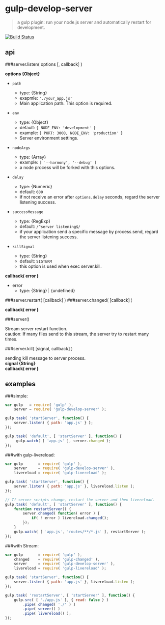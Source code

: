 gulp-develop-server
====================

> a gulp plugin: run your node.js server and automatically restart for development.

[![Build Status](http://img.shields.io/travis/narirou/gulp-develoop-server/master.svg?style=flat)](https://travis-ci.org/narirou/gulp-develop-server)


<!-- installation
------------

```bash
npm install --save-dev gulp-develop-server
```
 -->



api
---
###server.listen( options [, callback] )

**options {Object}**  

- `path`  
    - type: {String}
    - exapmle: `'./your_app.js'`
    - Main application path. This option is required.

- `env`  
    - type: {Object}  
    - default: `{ NODE_ENV: 'development' }`  
    - example: `{ PORT: 3000, NODE_ENV: 'production' }`  
    - Server environment settings.  

- `nodeArgs`  
    - type: {Array}  
    - example: `[ '--harmony', '--debug' ]`  
    - a node process will be forked with this options.  

- `delay`   
    - type: {Numeric}  
    - default: `600`  
    - if not receive an error after `options.delay` seconds, regard the server listening success.

- `successMessage`  
    - type: {RegExp}
    - default: `/^server listening$/`  
    - if your application send a specific message by process.send, regard the server listening success.

- `killSignal`  
    - type: {String}
    - default: `SIGTERM`
    - this option is used when exec server.kill.

**callback( error )**  

- error
    - type: {String} | {undefined}


###server.restart( [callback] )
###server.changed( [callback] )

**callback( error )**  


###server()

Stream server restart function.  
caution: If many files send to this stream, the server try to restart many times.  


###server.kill( [signal, callback] )

sending kill message to server process.  
**signal {String}**  
**callback( error )**  





examples
--------

###simple:

```javascript
var gulp   = require( 'gulp' ),
    server = require( 'gulp-develop-server' );

gulp.task( 'startServer', function() {
    server.listen( { path: 'app.js' } );
});

gulp.task( 'default', [ 'startServer' ], function() {
     gulp.watch( [ 'app.js' ], server.changed );
});
```


###with gulp-livereload:

```javascript
var gulp       = require( 'gulp' ),
    server     = require( 'gulp-develop-server' ),
    livereload = require( 'gulp-livereload' );

gulp.task( 'startServer', function() {
    server.listen( { path: 'app.js' }, livereload.listen );
});

// If server scripts change, restart the server and then livereload.
gulp.task( 'default', [ 'startServer' ], function() {
    function restartServer() {
        server.changed( function( error ) {
            if( ! error ) livereload.changed();
        });
    }
    gulp.watch( [ 'app.js', 'routes/**/*.js' ], restartServer );
});
```



###with Stream:

```javascript
var gulp       = require( 'gulp' ),
    changed    = require( 'gulp-changed' ),
    server     = require( 'gulp-develop-server' ),
    livereload = require( 'gulp-livereload' );

gulp.task( 'startServer', function() {
    server.listen( { path: 'app.js' }, livereload.listen );
});

gulp.task( 'restartServer', [ 'startServer' ], function() {
    gulp.src( [ './app.js' ], { read: false } )
        .pipe( changed( './' ) )
        .pipe( server() )
        .pipe( livereload() );
});
```
